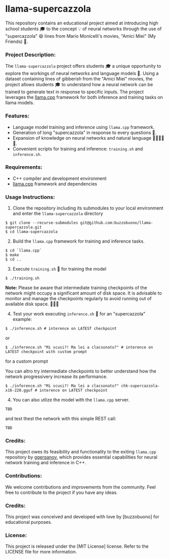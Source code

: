 # llama-supercazzola

This repository contains an educational project aimed at introducing high school students 🎓 to the concept 💡 of neural networks through the use of "supercazzola" 😄 lines from Mario Monicelli's movies, "Amici Miei" (My Friends) 🎥.

### Project Description:

The `llama-supercazzola` project offers students 🎓 a unique opportunity to explore the workings of neural networks and language models 🤖. Using a dataset containing lines of gibberish from the "Amici Miei" movies, the project allows students 🎓 to understand how a neural network can be trained to generate text in response to specific inputs. The project leverages the [llama.cpp](https://github.com/ggerganov/llama.cpp) framework for both inference and training tasks on llama models.

### Features:

- Language model training and inference using `llama.cpp` framework.
- Generation of long "supercazzola" in response to every questions 🎉.
- Expansion of knowledge on neural networks and natural language 🌟🌟🌟🌟🌟.
- Convenient scripts for training and inference: `training.sh` and `inference.sh`.

### Requirements:

- C++ compiler and development environment
- [llama.cpp](https://github.com/ggerganov/llama.cpp) framework and dependencies

### Usage Instructions:

1. Clone the repository including its submodules to your local environment and enter the `llama-supercazzola` directory

```console
$ git clone --recurse-submodules git@github.com:buzzobuono/llama-supercazzola.git
$ cd llama-supercazzola
```

2. Build the `llama.cpp` framework for training and inference tasks.

```console
$ cd `llama.cpp`
$ make
$ cd ..
```

3. Execute `training.sh` 🚀 for training the model

```console
$ ./training.sh

```

**Note:**
Please be aware that intermediate training checkpoints of the network might occupy a significant amount of disk space. It is advisable to monitor and manage the checkpoints regularly to avoid running out of available disk space. 💾💾💾


4. Test your work executing `inference.sh` 🚀 for an "supercazzola" example:

```console
$ ./inference.sh # interence on LATEST checkpoint

```
or

```console
$ ./inference.sh "Mi scusi?! Ma lei a clacsonato?" # interence on LATEST checkpoint with custom prompt

```
for a custom prompt

You can altro try intermediate checkpoints to better understand how the network progressivery increase its performance.

```console
$ ./inference.sh "Mi scusi?! Ma lei a clacsonato?" chk-supercazzola-x16-220.gguf # interence on LATEST checkpoint

```

4. You can also utlize the model with the `llama.cpp` server.

```
TBD
```

and test thest the network with this simple REST call:

```console
TBD
```


### Credits:

This project owes its feasibility and functionality to the exiting `llama.cpp` repository by [ggerganov](https://github.com/ggerganov/llama.cpp), which provides essential capabilities for neural network training and inference in C++.

### Contributions:

We welcome contributions and improvements from the community. Feel free to contribute to the project if you have any ideas.

### Credits:

This project was conceived and developed with love by [buzzobuono] for educational purposes.

### License:

This project is released under the [MIT License] license. Refer to the LICENSE file for more information.
